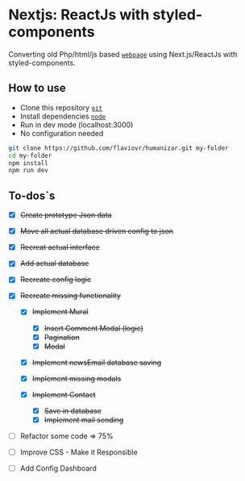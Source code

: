 # Nextjs: ReactJs with styled-components

Converting old Php/html/js based [`webpage`](http://humanizarsulfluminense.com.br) using Next.js/ReactJs with styled-components.

## How to use

-   Clone this repository [`git`](https://git-scm.com/)
-   Install dependencies [`node`](https://nodejs.org/en/)
-   Run in dev mode (localhost:3000)
-   No configuration needed

```bash
git clone https://github.com/flaviovr/humanizar.git my-folder
cd my-folder
npm install
npm run dev
```

## To-dos`s

-   [x] ~~Create prototype Json data~~

-   [x] ~~Move all actual database driven config to json~~
-   [x] ~~Recreat actual interface~~
-   [x] ~~Add actual database~~
-   [x] ~~Recreate config logic~~
-   [x] ~~Recreate missing functionality~~

    -   [x] ~~Implement Mural~~
        -   [x] ~~Insert Comment Modal (logic)~~
        -   [x] ~~Pagination~~
        -   [x] ~~Modal~~
    -   [x] ~~Implement newsEmail database saving~~
    -   [x] ~~Implement missing modals~~

    -   [x] ~~Implement Contact~~
        -   [x] ~~Save in database~~
        -   [x] ~~Implement mail sending~~

-   [ ] Refactor some code => 75%
-   [ ] Improve CSS - Make it Responsible
-   [ ] Add Config Dashboard
